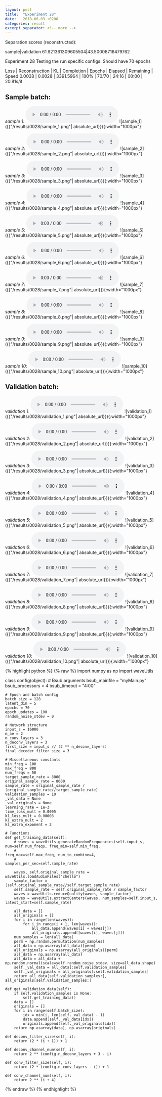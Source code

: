 ```yaml
---
layout: post
title:  "Experiment 28"
date:   2018-06-03 +0200
categories: result
excerpt_separator: <!-- more -->
---
```

Separation scores (reconstructed):

sample|validation
61.621361309605504|43.50008718479762<!-- more -->

Experiment 28
Testing the run specific configs.
Should have 70 epochs

Loss | Reconstruction | KL | Completion | Epochs | Elapsed | Remaining | Speed
0.0038 | 0.0028 | 3391.5964 | 100% | 70/70 | 24:16 | 00:00 | 20.81s/it

## **Sample batch**:
_sample 1_:
<audio src="/ResultsOverview/results/0028/sample_1.wav" controls preload></audio>
![sample_1]({{"/results/0028/sample_1.png"| absolute_url}}){:width="1000px"}

_sample 2_:
<audio src="/ResultsOverview/results/0028/sample_2.wav" controls preload></audio>
![sample_2]({{"/results/0028/sample_2.png"| absolute_url}}){:width="1000px"}

_sample 3_:
<audio src="/ResultsOverview/results/0028/sample_3.wav" controls preload></audio>
![sample_3]({{"/results/0028/sample_3.png"| absolute_url}}){:width="1000px"}

_sample 4_:
<audio src="/ResultsOverview/results/0028/sample_4.wav" controls preload></audio>
![sample_4]({{"/results/0028/sample_4.png"| absolute_url}}){:width="1000px"}

_sample 5_:
<audio src="/ResultsOverview/results/0028/sample_5.wav" controls preload></audio>
![sample_5]({{"/results/0028/sample_5.png"| absolute_url}}){:width="1000px"}

_sample 6_:
<audio src="/ResultsOverview/results/0028/sample_6.wav" controls preload></audio>
![sample_6]({{"/results/0028/sample_6.png"| absolute_url}}){:width="1000px"}

_sample 7_:
<audio src="/ResultsOverview/results/0028/sample_7.wav" controls preload></audio>
![sample_7]({{"/results/0028/sample_7.png"| absolute_url}}){:width="1000px"}

_sample 8_:
<audio src="/ResultsOverview/results/0028/sample_8.wav" controls preload></audio>
![sample_8]({{"/results/0028/sample_8.png"| absolute_url}}){:width="1000px"}

_sample 9_:
<audio src="/ResultsOverview/results/0028/sample_9.wav" controls preload></audio>
![sample_9]({{"/results/0028/sample_9.png"| absolute_url}}){:width="1000px"}

_sample 10_:
<audio src="/ResultsOverview/results/0028/sample_10.wav" controls preload></audio>
![sample_10]({{"/results/0028/sample_10.png"| absolute_url}}){:width="1000px"}

## **Validation batch**:
_validation 1_:
<audio src="/ResultsOverview/results/0028/validation_1.wav" controls preload></audio>
![validation_1]({{"/results/0028/validation_1.png"| absolute_url}}){:width="1000px"}

_validation 2_:
<audio src="/ResultsOverview/results/0028/validation_2.wav" controls preload></audio>
![validation_2]({{"/results/0028/validation_2.png"| absolute_url}}){:width="1000px"}

_validation 3_:
<audio src="/ResultsOverview/results/0028/validation_3.wav" controls preload></audio>
![validation_3]({{"/results/0028/validation_3.png"| absolute_url}}){:width="1000px"}

_validation 4_:
<audio src="/ResultsOverview/results/0028/validation_4.wav" controls preload></audio>
![validation_4]({{"/results/0028/validation_4.png"| absolute_url}}){:width="1000px"}

_validation 5_:
<audio src="/ResultsOverview/results/0028/validation_5.wav" controls preload></audio>
![validation_5]({{"/results/0028/validation_5.png"| absolute_url}}){:width="1000px"}

_validation 6_:
<audio src="/ResultsOverview/results/0028/validation_6.wav" controls preload></audio>
![validation_6]({{"/results/0028/validation_6.png"| absolute_url}}){:width="1000px"}

_validation 7_:
<audio src="/ResultsOverview/results/0028/validation_7.wav" controls preload></audio>
![validation_7]({{"/results/0028/validation_7.png"| absolute_url}}){:width="1000px"}

_validation 8_:
<audio src="/ResultsOverview/results/0028/validation_8.wav" controls preload></audio>
![validation_8]({{"/results/0028/validation_8.png"| absolute_url}}){:width="1000px"}

_validation 9_:
<audio src="/ResultsOverview/results/0028/validation_9.wav" controls preload></audio>
![validation_9]({{"/results/0028/validation_9.png"| absolute_url}}){:width="1000px"}

_validation 10_:
<audio src="/ResultsOverview/results/0028/validation_10.wav" controls preload></audio>
![validation_10]({{"/results/0028/validation_10.png"| absolute_url}}){:width="1000px"}


{% highlight python %}
{% raw %}
import numpy as np
import waveUtils


class config(object):
	# Bsub arguments
	bsub_mainfile = "myMain.py"
	bsub_processors = 4
	bsub_timeout = "4:00"

	# Epoch and batch config
	batch_size = 128
	latent_dim = 5
	epochs = 70
	epoch_updates = 100
	random_noise_stdev = 0

	# Network structure
	input_s = 16000
	n_ae = 2
	n_conv_layers = 3
	n_deconv_layers = 3
	first_size = input_s // (2 ** n_deconv_layers)
	final_decoder_filter_size = 3

	# Miscellaneous constants
	min_freq = 100
	max_freq = 800
	num_freqs = 50
	target_sample_rate = 8000
	original_sample_rate = 8000
	sample_rate = original_sample_rate / (original_sample_rate//target_sample_rate)
	validation_samples = 10
	_val_data = None
	_val_originals = None
	learning_rate = 1e-3
	time_loss_mult = 0.0005
	kl_loss_mult = 0.00003
	kl_extra_mult = 2
	kl_extra_exponent = 2

	# Functions
	def get_training_data(self):
		# waves = waveUtils.generateRandomFrequencies(self.input_s, num=self.num_freqs, freq_min=self.min_freq,
		#                                            freq_max=self.max_freq, num_to_combine=4,
		#                                            samples_per_sec=self.sample_rate)

		waves, self.original_sample_rate = waveUtils.loadAudioFiles("chello")
		sample_factor = (self.original_sample_rate//self.target_sample_rate)
		self.sample_rate = self.original_sample_rate / sample_factor
		waves = waveUtils.reduceQuality(waves, sample_factor)
		waves = waveUtils.extractCenters(waves, num_samples=self.input_s, latest_start=self.sample_rate)

		all_data = []
		all_originals = []
		for i in range(len(waves)):
			for j in range(i + 1, len(waves)):
				all_data.append(waves[i] + waves[j])
				all_originals.append([waves[i], waves[j]])
		num_samples = len(all_data)
		perm = np.random.permutation(num_samples)
		all_data = np.asarray(all_data)[perm]
		all_originals = np.asarray(all_originals)[perm]
		all_data = np.asarray(all_data)
		all_data = all_data + np.random.normal(scale=self.random_noise_stdev, size=all_data.shape)
		self._val_data = all_data[:self.validation_samples]
		self._val_originals = all_originals[:self.validation_samples]
		return all_data[self.validation_samples:], all_originals[self.validation_samples:]

	def get_validation_data(self):
		if self.validation_samples is None:
			self.get_training_data()
		data = []
		originals = []
		for i in range(self.batch_size):
			idx = min(i, len(self._val_data) - 1)
			data.append(self._val_data[idx])
			originals.append(self._val_originals[idx])
		return np.asarray(data), np.asarray(originals)

	def deconv_filter_size(self, i):
		return (2 * (i + 1)) + 1

	def deconv_channel_num(self, i):
		return 2 ** (config.n_deconv_layers + 3 - i)

	def conv_filter_size(self, i):
		return (2 * (config.n_conv_layers - i)) + 1

	def conv_channel_num(self, i):
		return 2 ** (i + 4)

{% endraw %}
{% endhighlight %}
